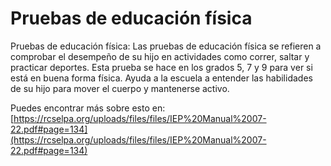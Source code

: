 # Pruebas de educación física
Pruebas de educación física: Las pruebas de educación física se refieren a comprobar el desempeño de su hijo en actividades como correr, saltar y practicar deportes. Esta prueba se hace en los grados 5, 7 y 9 para ver si está en buena forma física. Ayuda a la escuela a entender las habilidades de su hijo para mover el cuerpo y mantenerse activo.

Puedes encontrar más sobre esto en: [https://rcselpa.org/uploads/files/files/IEP%20Manual%2007-22.pdf#page=134](https://rcselpa.org/uploads/files/files/IEP%20Manual%2007-22.pdf#page=134)
